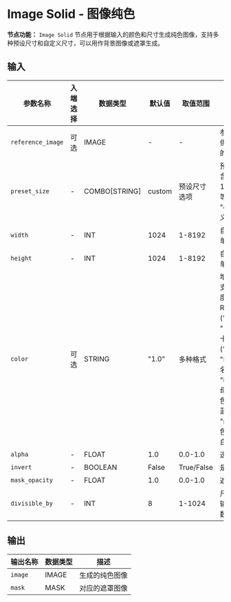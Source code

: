 # Image Solid - 图像纯色

**节点功能：** `Image Solid` 节点用于根据输入的颜色和尺寸生成纯色图像，支持多种预设尺寸和自定义尺寸，可以用作背景图像或遮罩生成。

## 输入

| 参数名称 | 入端选择 | 数据类型 | 默认值 | 取值范围 | 描述 |
| -------- | -------- | -------- | ------ | -------- | ---- |
| `reference_image` | 可选 | IMAGE | - | - | 参考图像，如果提供则使用参考图像的尺寸 |
| `preset_size` | - | COMBO[STRING] | custom | 预设尺寸选项 | 预设尺寸选择，包含多种常用比例如 1:1、16:9、9:16 等，或选择 "custom" 使用自定义尺寸 |
| `width` | - | INT | 1024 | 1-8192 | 自定义图像宽度，单位像素 |
| `height` | - | INT | 1024 | 1-8192 | 自定义图像高度，单位像素 |
| `color` | 可选 | STRING | "1.0" | 多种格式 | 增强的颜色输入，支持多种格式：灰度值 (0.0-1.0)、RGB 元组 ("0.5,0.7,0.9" 或 "128,192,255")、十六进制颜色 ("#FF0000" 或 "FF0000")、颜色名称 ("red", "blue")，以及单字母快捷方式 ("r"=红色, "g"=绿色, "b"=蓝色, "c"=青色, "m"=洋红, "y"=黄色, "k"=黑色, "w"=白色) |
| `alpha` | - | FLOAT | 1.0 | 0.0-1.0 | 透明度 / 亮度调节 |
| `invert` | - | BOOLEAN | False | True/False | 是否反转颜色 |
| `mask_opacity` | - | FLOAT | 1.0 | 0.0-1.0 | 遮罩不透明度 |
| `divisible_by` | - | INT | 8 | 1-1024 | 尺寸整除数，确保输出尺寸能被指定数字整除 |

## 输出

| 输出名称 | 数据类型 | 描述 |
|---------|----------|------|
| `image` | IMAGE | 生成的纯色图像 |
| `mask` | MASK | 对应的遮罩图像 |